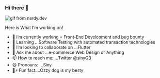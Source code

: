 ### Hi there 👋

![gif from nerdy.dev](https://user-images.githubusercontent.com/51217784/129236824-e36a045b-af7d-4072-a432-7bb86671cdf9.gif)
 
   Here is What I'm working on!

- 🔭 I’m currently working = Front-End Development and bug bounty
- 🌱 Learning ...Software Testing  with automated transaction technologies
- 👯 I’m looking to collaborate on ...Flutter
- 💬 Ask me about ...e-commerce Web Design or Anything 
- 📫 How to reach me: ...Twitter @sinyG3
- 😄 Pronouns: ...Siny 
- 🐶⚡ Fun fact:...Ozzy dog is my besty  

